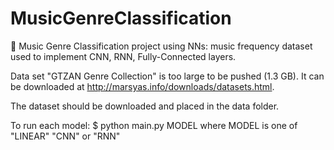 # MusicGenreClassification
🎼 Music Genre Classification project using NNs: music frequency dataset used to implement CNN, RNN, Fully-Connected layers.

Data set "GTZAN Genre Collection" is too large to be pushed (1.3 GB). It can be downloaded at http://marsyas.info/downloads/datasets.html. 

The dataset should be downloaded and placed in the data folder. 

To run each model: 
$ python main.py MODEL 
where MODEL is one of "LINEAR" "CNN" or "RNN"
